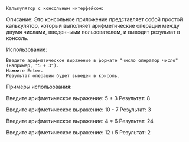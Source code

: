 
    Калькулятор с консольным интерфейсом:

Описание:
Это консольное приложение представляет собой простой калькулятор, который выполняет арифметические операции между двумя числами, введенными пользователем, и выводит результат в консоль.

Использование:

    Введите арифметическое выражение в формате "число оператор число" (например, "5 + 3").
    Нажмите Enter.
    Результат операции будет выведен в консоль.

Примеры использования:

Введите арифметическое выражение: 5 + 3
Результат: 8

Введите арифметическое выражение: 10 - 7
Результат: 3

Введите арифметическое выражение: 4 * 6
Результат: 24

Введите арифметическое выражение: 12 / 5
Результат: 2
